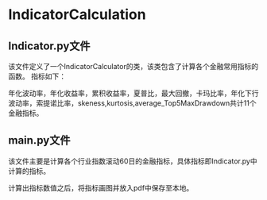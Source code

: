 # IndicatorCalculation
## Indicator.py文件
该文件定义了一个IndicatorCalculator的类，该类包含了计算各个金融常用指标的函数。
指标如下：

年化波动率，年化收益率，累积收益率，夏普比，最大回撤，卡玛比率，年化下行波动率，索提诺比率，skeness,kurtosis,average_Top5MaxDrawdown共计11个金融指标。

## main.py文件
该文件主要是计算各个行业指数滚动60日的金融指标，具体指标即Indicator.py中计算的指标。

计算出指标数值之后，将指标画图并放入pdf中保存至本地。
